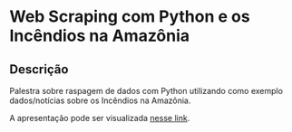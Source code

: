 # Web Scraping com Python e os Incêndios na Amazônia 
## Descrição
Palestra sobre raspagem de dados com Python utilizando como exemplo dados/notícias sobre os Incêndios na Amazônia. 

A apresentação pode ser visualizada [nesse link](https://speakerdeck.com/anacls/web-scraping-com-python).
